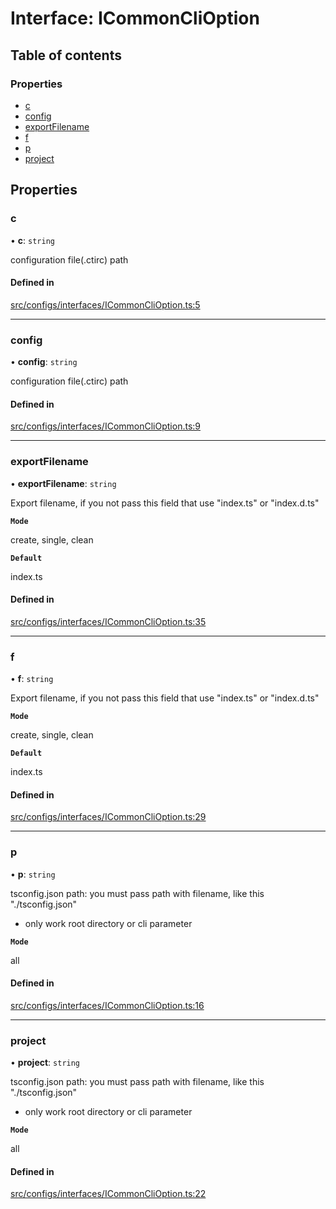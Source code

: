 # Interface: ICommonCliOption

## Table of contents

### Properties

- [c](ICommonCliOption.md#c)
- [config](ICommonCliOption.md#config)
- [exportFilename](ICommonCliOption.md#exportfilename)
- [f](ICommonCliOption.md#f)
- [p](ICommonCliOption.md#p)
- [project](ICommonCliOption.md#project)

## Properties

### c

• **c**: `string`

configuration file(.ctirc) path

#### Defined in

[src/configs/interfaces/ICommonCliOption.ts:5](https://github.com/imjuni/ctix/blob/9bd0760/src/configs/interfaces/ICommonCliOption.ts#L5)

___

### config

• **config**: `string`

configuration file(.ctirc) path

#### Defined in

[src/configs/interfaces/ICommonCliOption.ts:9](https://github.com/imjuni/ctix/blob/9bd0760/src/configs/interfaces/ICommonCliOption.ts#L9)

___

### exportFilename

• **exportFilename**: `string`

Export filename, if you not pass this field that use "index.ts" or "index.d.ts"

**`Mode`**

create, single, clean

**`Default`**

index.ts

#### Defined in

[src/configs/interfaces/ICommonCliOption.ts:35](https://github.com/imjuni/ctix/blob/9bd0760/src/configs/interfaces/ICommonCliOption.ts#L35)

___

### f

• **f**: `string`

Export filename, if you not pass this field that use "index.ts" or "index.d.ts"

**`Mode`**

create, single, clean

**`Default`**

index.ts

#### Defined in

[src/configs/interfaces/ICommonCliOption.ts:29](https://github.com/imjuni/ctix/blob/9bd0760/src/configs/interfaces/ICommonCliOption.ts#L29)

___

### p

• **p**: `string`

tsconfig.json path: you must pass path with filename, like this "./tsconfig.json"
* only work root directory or cli parameter

**`Mode`**

all

#### Defined in

[src/configs/interfaces/ICommonCliOption.ts:16](https://github.com/imjuni/ctix/blob/9bd0760/src/configs/interfaces/ICommonCliOption.ts#L16)

___

### project

• **project**: `string`

tsconfig.json path: you must pass path with filename, like this "./tsconfig.json"
* only work root directory or cli parameter

**`Mode`**

all

#### Defined in

[src/configs/interfaces/ICommonCliOption.ts:22](https://github.com/imjuni/ctix/blob/9bd0760/src/configs/interfaces/ICommonCliOption.ts#L22)
